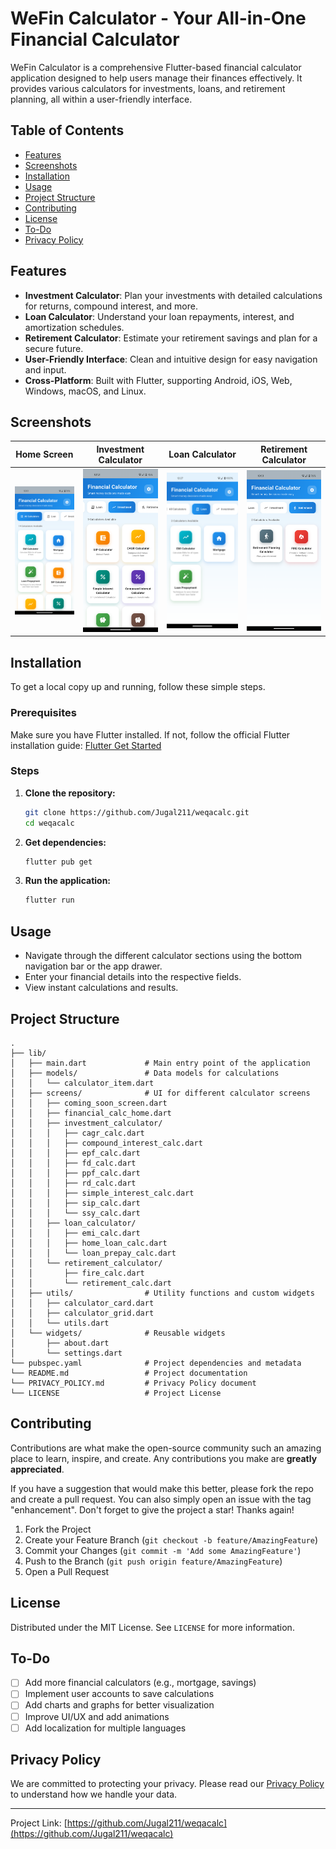 # WeFin Calculator - Your All-in-One Financial Calculator

WeFin Calculator is a comprehensive Flutter-based financial calculator application designed to help users manage their finances effectively. It provides various calculators for investments, loans, and retirement planning, all within a user-friendly interface.

## Table of Contents

- [Features](#features)
- [Screenshots](#screenshots)
- [Installation](#installation)
- [Usage](#usage)
- [Project Structure](#project-structure)
- [Contributing](#contributing)
- [License](#license)
- [To-Do](#to-do)
- [Privacy Policy](#privacy-policy)

## Features

- **Investment Calculator**: Plan your investments with detailed calculations for returns, compound interest, and more.
- **Loan Calculator**: Understand your loan repayments, interest, and amortization schedules.
- **Retirement Calculator**: Estimate your retirement savings and plan for a secure future.
- **User-Friendly Interface**: Clean and intuitive design for easy navigation and input.
- **Cross-Platform**: Built with Flutter, supporting Android, iOS, Web, Windows, macOS, and Linux.

## Screenshots

<!-- Add screenshots of your application here. Example: -->

| Home Screen | Investment Calculator | Loan Calculator | Retirement Calculator |
|-------------|-----------------------|-----------------|-----------------------|
| ![Home Screen](assets/screenshots/home_screen.png) | ![Investment Calculator](assets/screenshots/investment_calculator.png) | ![Loan Calculator](assets/screenshots/loan_calculator.png) | ![Retirement Calculator](assets/screenshots/retirement_calculator.png) |

## Installation

To get a local copy up and running, follow these simple steps.

### Prerequisites

Make sure you have Flutter installed. If not, follow the official Flutter installation guide: [Flutter Get Started](https://flutter.dev/docs/get-started/install)

### Steps

1.  **Clone the repository:**
    ```bash
    git clone https://github.com/Jugal211/weqacalc.git
    cd weqacalc
    ```
2.  **Get dependencies:**
    ```bash
    flutter pub get
    ```
3.  **Run the application:**
    ```bash
    flutter run
    ```

## Usage

-   Navigate through the different calculator sections using the bottom navigation bar or the app drawer.
-   Enter your financial details into the respective fields.
-   View instant calculations and results.

## Project Structure

```
.
├── lib/
│   ├── main.dart             # Main entry point of the application
│   ├── models/               # Data models for calculations
│   │   └── calculator_item.dart
│   ├── screens/              # UI for different calculator screens
│   │   ├── coming_soon_screen.dart
│   │   ├── financial_calc_home.dart
│   │   ├── investment_calculator/
│   │   │   ├── cagr_calc.dart
│   │   │   ├── compound_interest_calc.dart
│   │   │   ├── epf_calc.dart
│   │   │   ├── fd_calc.dart
│   │   │   ├── ppf_calc.dart
│   │   │   ├── rd_calc.dart
│   │   │   ├── simple_interest_calc.dart
│   │   │   ├── sip_calc.dart
│   │   │   └── ssy_calc.dart
│   │   ├── loan_calculator/
│   │   │   ├── emi_calc.dart
│   │   │   ├── home_loan_calc.dart
│   │   │   └── loan_prepay_calc.dart
│   │   └── retirement_calculator/
│   │       ├── fire_calc.dart
│   │       └── retirement_calc.dart
│   ├── utils/                # Utility functions and custom widgets
│   │   ├── calculator_card.dart
│   │   ├── calculator_grid.dart
│   │   └── utils.dart
│   └── widgets/              # Reusable widgets
│       ├── about.dart
│       └── settings.dart
└── pubspec.yaml              # Project dependencies and metadata
└── README.md                 # Project documentation
└── PRIVACY_POLICY.md         # Privacy Policy document
└── LICENSE                   # Project License
```

## Contributing

Contributions are what make the open-source community such an amazing place to learn, inspire, and create. Any contributions you make are **greatly appreciated**.

If you have a suggestion that would make this better, please fork the repo and create a pull request. You can also simply open an issue with the tag "enhancement".
Don't forget to give the project a star! Thanks again!

1.  Fork the Project
2.  Create your Feature Branch (`git checkout -b feature/AmazingFeature`)
3.  Commit your Changes (`git commit -m 'Add some AmazingFeature'`)
4.  Push to the Branch (`git push origin feature/AmazingFeature`)
5.  Open a Pull Request

## License

Distributed under the MIT License. See `LICENSE` for more information.

## To-Do

- [ ] Add more financial calculators (e.g., mortgage, savings)
- [ ] Implement user accounts to save calculations
- [ ] Add charts and graphs for better visualization
- [ ] Improve UI/UX and add animations
- [ ] Add localization for multiple languages

## Privacy Policy

We are committed to protecting your privacy. Please read our [Privacy Policy](PRIVACY_POLICY.md) to understand how we handle your data.

---

Project Link: [https://github.com/Jugal211/weqacalc](https://github.com/Jugal211/weqacalc)


